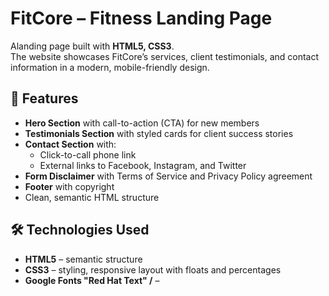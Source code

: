 # FitCore – Fitness Landing Page

Alanding page built with **HTML5, CSS3**.  
The website showcases FitCore’s services, client testimonials, and contact information in a modern, mobile-friendly design.

## 🚀 Features

- **Hero Section** with call-to-action (CTA) for new members
- **Testimonials Section** with styled cards for client success stories
- **Contact Section** with:
  - Click-to-call phone link
  - External links to Facebook, Instagram, and Twitter
- **Form Disclaimer** with Terms of Service and Privacy Policy agreement
- **Footer** with copyright
- Clean, semantic HTML structure

## 🛠️ Technologies Used

- **HTML5** – semantic structure
- **CSS3** – styling, responsive layout with floats and percentages
- **Google Fonts "Red Hat Text" /** – 
